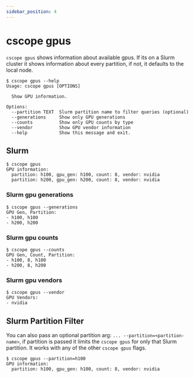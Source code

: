 ```yaml
---
sidebar_position: 4
---
```


# cscope gpus

`cscope gpus` shows information about available gpus. If its on a Slurm cluster it shows information about every partition, if not, it defaults to the local node.

```shell
$ cscope gpus --help
Usage: cscope gpus [OPTIONS]

  Show GPU information.

Options:
  --partition TEXT  Slurm partition name to filter queries (optional)
  --generations     Show only GPU generations
  --counts          Show only GPU counts by type
  --vendor          Show GPU vendor information
  --help            Show this message and exit.
```

## Slurm

```shell
$ cscope gpus
GPU information:
  partition: h100, gpu_gen: h100, count: 8, vendor: nvidia
  partition: h200, gpu_gen: h200, count: 8, vendor: nvidia
```

### Slurm gpu generations

```shell
$ cscope gpus --generations
GPU Gen, Partition:
- h100, h100
- h200, h200
```

### Slurm gpu counts

```shell
$ cscope gpus --counts
GPU Gen, Count, Partition:
- h100, 8, h100
- h200, 8, h200
```

### Slurm gpu vendors

```shell
$ cscope gpus --vendor
GPU Vendors:
- nvidia
```

## Slurm Partition Filter

You can also pass an optional partition arg: `... --partition=<partition-name>`, if partition is passed it limits the `cscope gpus` for only that Slurm partition. It works with any of the other `cscope gpus` flags.

```shell
$ cscope gpus --partition=h100
GPU information:
  partition: h100, gpu_gen: h100, count: 8, vendor: nvidia
```